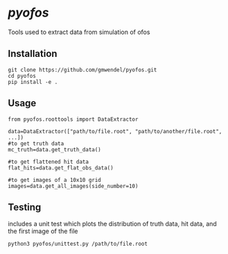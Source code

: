 # *pyofos*

Tools used to extract data from simulation of ofos


## Installation

```
git clone https://github.com/gmwendel/pyofos.git
cd pyofos
pip install -e .
```

## Usage

```
from pyofos.roottools import DataExtractor

data=DataExtractor(["path/to/file.root", "path/to/another/file.root", ...])
#to get truth data
mc_truth=data.get_truth_data()

#to get flattened hit data
flat_hits=data.get_flat_obs_data()

#to get images of a 10x10 grid
images=data.get_all_images(side_number=10)
```

## Testing
includes a unit test which plots the distribution of truth data, hit data, and the first image of the file
```commandline
python3 pyofos/unittest.py /path/to/file.root
```
